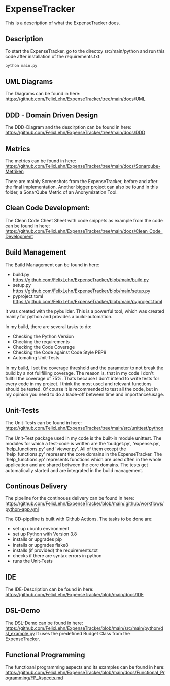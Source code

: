 # ExpenseTracker
This is a description of what the ExpenseTracker does.

## Description
To start the ExpenseTracker, go to the directoy src/main/python and run this code after installation of the requirements.txt: 

```python
python main.py
```

## UML Diagrams
The Diagrams can be found in here: 
https://github.com/FelixLehn/ExpenseTracker/tree/main/docs/UML

## DDD - Domain Driven Design
The DDD-Diagram and the descirption can be found in here: 
https://github.com/FelixLehn/ExpenseTracker/tree/main/docs/DDD

## Metrics
The metrics can be found in here: 
https://github.com/FelixLehn/ExpenseTracker/tree/main/docs/Sonarqube-Metriken

There are mainly Screenshots from the ExpenseTracker, before and after the final implementation. Another bigger project can also be found in this folder, a SonarQube Metric of an Anonymization Tool. 


## Clean Code Development:
The Clean Code Cheet Sheet with code snippets as example from the code can be found in here: 
https://github.com/FelixLehn/ExpenseTracker/tree/main/docs/Clean_Code_Development

## Build Management
The Build Management can be found in here: 
- build.py https://github.com/FelixLehn/ExpenseTracker/blob/main/build.py
- setup.py https://github.com/FelixLehn/ExpenseTracker/blob/main/setup.py
- pyproject.toml https://github.com/FelixLehn/ExpenseTracker/blob/main/pyproject.toml

It was created with the pybuilder. This is a powerful tool, which was created mainly for python and provides a build-automation.

In my build, there are several tasks to do:
- Checking the Python Version
- Checking the requirements
- Checking the Code Coverage
- Checking the Code against Code Style PEP8 
- Automating Unit-Tests

In my build, I set the coverage threshold and the parameter to not break the build by a not fullfilling coverage. The reason is, that in my code I don't fullfill the coverage of 75%. Thats because I don't intend to write tests for every code in my project. I think the most used and relevant functions should be tested. Of course it is recommended to test all the code, but in my opinion you need to do a trade-off between time and importance/usage. 


## Unit-Tests
The Unit-Tests can be found in here: 
https://github.com/FelixLehn/ExpenseTracker/tree/main/src/unittest/python

The Unit-Test package used in my code is the built-in module unittest. The modules for which a test-code is written are the 'budget.py', 'expense.py', 'help_functions.py' and 'viewer.py'. All of them except the 'help_functions.py' represent the core domains in the ExpenseTracker. The 'help_functions.yp' represents functions which are used often in the whole application and are shared between the core domains. The tests get automatically started and are integrated in the build management. 

## Continous Delivery
The pipeline for the continoues delivery can be found in here: 
https://github.com/FelixLehn/ExpenseTracker/blob/main/.github/workflows/python-app.yml

The CD-pipeline is built with Github Actions. The tasks to be done are:
- set up ubuntu environment
- set up Python with Version 3.8
- installs or upgrades pip
- installs or upgrades flake8
- installs (if provided) the requirements.txt
- checks if there are syntax errors in python 
- runs the Unit-Tests 

## IDE
The IDE-Description can be found in here:
https://github.com/FelixLehn/ExpenseTracker/blob/main/docs/IDE

## DSL-Demo
The DSL-Demo can be found in here: https://github.com/FelixLehn/ExpenseTracker/blob/main/src/main/python/dsl_example.py
It uses the predefined Budget Class from the ExpenseTracker. 

## Functional Programming
The functioanl programming aspects and its examples can be found in here: 
https://github.com/FelixLehn/ExpenseTracker/blob/main/docs/Functional_Programming/FP_Aspects.md

